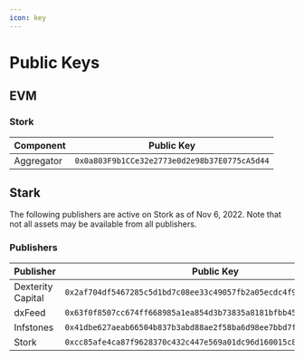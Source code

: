 ```yaml
---
icon: key
---
```


# Public Keys

## EVM

### Stork

| Component  | Public Key                                   |
| ---------- | -------------------------------------------- |
| Aggregator | `0x0a803F9b1CCe32e2773e0d2e98b37E0775cA5d44` |

## Stark

The following publishers are active on Stork as of Nov 6, 2022. Note that not all assets may be available from all publishers.

### Publishers

<table><thead><tr><th width="141">Publisher</th><th>Public Key</th></tr></thead><tbody><tr><td>Dexterity Capital</td><td><code>0x2af704df5467285c5d1bd7c08ee33c49057fb2a05ecdc4f949293190f28ce7e</code></td></tr><tr><td>dxFeed</td><td><code>0x63f0f8507cc674ff668985a1ea854d3b73835a8181bfbb4564ae422bf68a2c0</code></td></tr><tr><td>Infstones</td><td><code>0x41dbe627aeab66504b837b3abd88ae2f58ba6d98ee7bbd7f226c4684d9e6225</code></td></tr><tr><td>Stork</td><td><code>0xcc85afe4ca87f9628370c432c447e569a01dc96d160015c8039959db8521c4</code></td></tr></tbody></table>
